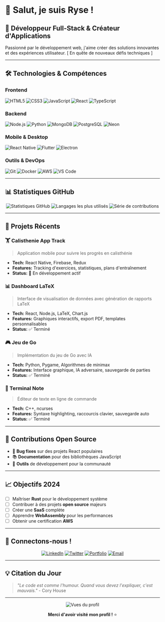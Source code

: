 # 👋 Salut, je suis Ryse !

## 🚀 Développeur Full-Stack & Créateur d'Applications

Passionné par le développement web, j'aime créer des solutions innovantes et des expériences utilisateur.  [ En quête de nouveaux défis techniques ]

---

## 🛠️ Technologies & Compétences

### Frontend
![HTML5](https://img.shields.io/badge/HTML5-E34F26?style=for-the-badge&logo=html5&logoColor=white)
![CSS3](https://img.shields.io/badge/CSS3-1572B6?style=for-the-badge&logo=css3&logoColor=white)
![JavaScript](https://img.shields.io/badge/JavaScript-F7DF1E?style=for-the-badge&logo=javascript&logoColor=black)
![React](https://img.shields.io/badge/React-20232A?style=for-the-badge&logo=react&logoColor=61DAFB)
![TypeScript](https://img.shields.io/badge/TypeScript-007ACC?style=for-the-badge&logo=typescript&logoColor=white)

### Backend
![Node.js](https://img.shields.io/badge/Node.js-43853D?style=for-the-badge&logo=node.js&logoColor=white)
![Python](https://img.shields.io/badge/Python-3776AB?style=for-the-badge&logo=python&logoColor=white)
![MongoDB](https://img.shields.io/badge/MongoDB-4EA94B?style=for-the-badge&logo=mongodb&logoColor=white)
![PostgreSQL](https://img.shields.io/badge/PostgreSQL-316192?style=for-the-badge&logo=postgresql&logoColor=white)
![Neon](https://img.shields.io/badge/Neon-00C7B7?logo=neon&logoColor=white)   

### Mobile & Desktop
![React Native](https://img.shields.io/badge/React_Native-20232A?style=for-the-badge&logo=react&logoColor=61DAFB)
![Flutter](https://img.shields.io/badge/Flutter-02569B?style=for-the-badge&logo=flutter&logoColor=white)
![Electron](https://img.shields.io/badge/Electron-191970?style=for-the-badge&logo=Electron&logoColor=white)

### Outils & DevOps
![Git](https://img.shields.io/badge/Git-F05032?style=for-the-badge&logo=git&logoColor=white)
![Docker](https://img.shields.io/badge/Docker-2496ED?style=for-the-badge&logo=docker&logoColor=white)
![AWS](https://img.shields.io/badge/Amazon_AWS-232F3E?style=for-the-badge&logo=amazon-aws&logoColor=white)
![VS Code](https://img.shields.io/badge/VS_Code-0078D4?style=for-the-badge&logo=visual%20studio%20code&logoColor=white)

---

## 📊 Statistiques GitHub

<div align="center">
  <img src="https://github-readme-stats.vercel.app/api?username=Yanis&show_icons=true&theme=tokyonight&hide_border=true&count_private=true" alt="Statistiques GitHub" />
  
  <img src="https://github-readme-stats.vercel.app/api/top-langs/?username=Yanis&layout=compact&theme=tokyonight&hide_border=true" alt="Langages les plus utilisés" />
  
  <img src="https://github-readme-streak-stats.herokuapp.com/?user=Yanis&theme=tokyonight&hide_border=true" alt="Série de contributions" />
</div>

---

## 🎯 Projets Récents

### 🏋️ Calisthenie App Track
> Application mobile pour suivre les progrès en calisthénie
- **Tech:** React Native, Firebase, Redux
- **Features:** Tracking d'exercices, statistiques, plans d'entraînement
- **Status:** 🚀 En développement actif

### 📊 Dashboard LaTeX
> Interface de visualisation de données avec génération de rapports LaTeX
- **Tech:** React, Node.js, LaTeX, Chart.js
- **Features:** Graphiques interactifs, export PDF, templates personnalisables
- **Status:** ✅ Terminé

### 🎮 Jeu de Go
> Implémentation du jeu de Go avec IA
- **Tech:** Python, Pygame, Algorithmes de minimax
- **Features:** Interface graphique, IA adversaire, sauvegarde de parties
- **Status:** ✅ Terminé

### 📝 Terminal Note
> Éditeur de texte en ligne de commande
- **Tech:** C++, ncurses
- **Features:** Syntaxe highlighting, raccourcis clavier, sauvegarde auto
- **Status:** ✅ Terminé

---

## 🎨 Contributions Open Source

- 🐛 **Bug fixes** sur des projets React populaires
- 📚 **Documentation** pour des bibliothèques JavaScript
- 🔧 **Outils** de développement pour la communauté

---

## 📈 Objectifs 2024

- [ ] Maîtriser **Rust** pour le développement système
- [ ] Contribuer à des projets **open source** majeurs
- [ ] Créer une **SaaS** complète
- [ ] Apprendre **WebAssembly** pour les performances
- [ ] Obtenir une certification **AWS**

---

## 🤝 Connectons-nous !

<div align="center">

[![LinkedIn](https://img.shields.io/badge/LinkedIn-0077B5?style=for-the-badge&logo=linkedin&logoColor=white)](https://linkedin.com/in/yanis-dev)
[![Twitter](https://img.shields.io/badge/Twitter-1DA1F2?style=for-the-badge&logo=twitter&logoColor=white)](https://twitter.com/yanis_dev)
[![Portfolio](https://img.shields.io/badge/Portfolio-FF5722?style=for-the-badge&logo=todoist&logoColor=white)](https://yanis-portfolio.dev)
[![Email](https://img.shields.io/badge/Email-D14836?style=for-the-badge&logo=gmail&logoColor=white)](mailto:yanis@example.com)

</div>

---

## 💡 Citation du Jour

> *"Le code est comme l'humour. Quand vous devez l'expliquer, c'est mauvais."* - Cory House

---

<div align="center">
  <img src="https://komarev.com/ghpvc/?username=Yanis&style=for-the-badge&color=blue" alt="Vues du profil" />
  
  **Merci d'avoir visité mon profil !** ⭐
</div>
